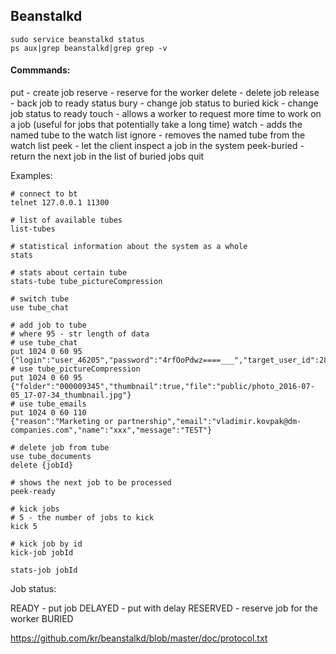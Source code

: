 Beanstalkd
-

````
sudo service beanstalkd status
ps aux|grep beanstalkd|grep grep -v
````

#### Commmands:

put - create job
reserve - reserve for the worker
delete - delete job
release - back job to ready status
bury - change job status to buried
kick - change job status to ready
touch - allows a worker to request more time to work on a job (useful for jobs that potentially take a long time)
watch - adds the named tube to the watch list
ignore - removes the named tube from the watch list
peek - let the client inspect a job in the system
peek-buried - return the next job in the list of buried jobs
quit

Examples:

````
# connect to bt
telnet 127.0.0.1 11300

# list of available tubes
list-tubes

# statistical information about the system as a whole
stats

# stats about certain tube
stats-tube tube_pictureCompression

# switch tube
use tube_chat

# add job to tube
# where 95 - str length of data
# use tube_chat
put 1024 0 60 95
{"login":"user_46205","password":"4rfOoPdwz====___","target_user_id":282040,"message":"x5"}
# use tube_pictureCompression
put 1024 0 60 95
{"folder":"000009345","thumbnail":true,"file":"public/photo_2016-07-05_17-07-34_thumbnail.jpg"}
# use tube_emails
put 1024 0 60 110
{"reason":"Marketing or partnership","email":"vladimir.kovpak@dm-companies.com","name":"xxx","message":"TEST"}

# delete job from tube
use tube_documents
delete {jobId}

# shows the next job to be processed
peek-ready

# kick jobs
# 5 - the number of jobs to kick
kick 5

# kick job by id
kick-job jobId

stats-job jobId
````

Job status:

READY - put job
DELAYED - put with delay
RESERVED - reserve job for the worker
BURIED

https://github.com/kr/beanstalkd/blob/master/doc/protocol.txt
